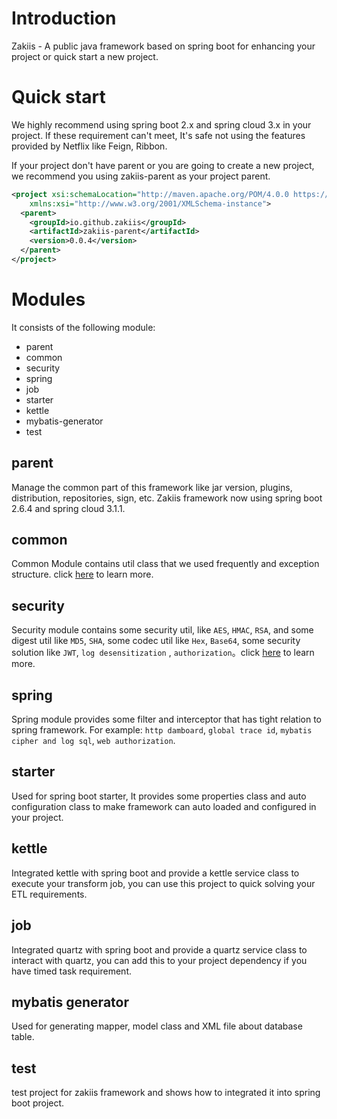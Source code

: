 # Introduction

Zakiis - A public java framework  based on spring boot for enhancing your project or quick start a new project. 

# Quick start

We highly recommend using spring boot 2.x and spring cloud 3.x in your project. If these requirement can't meet, It's safe not using the features provided by Netflix  like Feign, Ribbon.

If your project don't have parent or you are going to create a new project, we recommend you using zakiis-parent as your project parent.

```xml
<project xsi:schemaLocation="http://maven.apache.org/POM/4.0.0 https://maven.apache.org/xsd/maven-4.0.0.xsd" xmlns="http://maven.apache.org/POM/4.0.0"
    xmlns:xsi="http://www.w3.org/2001/XMLSchema-instance">
  <parent>
    <groupId>io.github.zakiis</groupId>
    <artifactId>zakiis-parent</artifactId>
    <version>0.0.4</version>
  </parent>
</project>
```

# Modules

It  consists of the following module:

- parent 
- common
- security
- spring
- job
- starter
- kettle
- mybatis-generator
- test

## parent

Manage the common part of this framework like jar version, plugins, distribution, repositories, sign, etc. Zakiis framework now using spring boot 2.6.4 and spring cloud 3.1.1. 

## common

Common Module contains util class that we used frequently and exception structure. click [here](https://github.com/zakiis/common/blob/main/README.md) to learn more.

## security

Security module contains some security util, like `AES`, `HMAC`, `RSA`, and some digest util like `MD5`, `SHA`, some codec util like `Hex`, `Base64`, some security solution like `JWT`, `log desensitization` , `authorization`。click [here]( https://github.com/zakiis/security/blob/main/README.md) to learn more.

## spring

Spring module provides some filter and interceptor that has tight relation to spring framework. For example: `http damboard`, `global trace id`, `mybatis cipher and log sql`, `web authorization`.

## starter

Used for spring boot starter, It provides some properties class and auto configuration class to make framework can auto loaded and configured in your project.

## kettle

Integrated kettle with spring boot and provide a kettle service class to execute your transform job, you can use this project to quick solving your ETL requirements.

## job

Integrated quartz with spring boot and provide a quartz service class to interact with quartz, you can add this to your project dependency if you have timed task requirement.

## mybatis generator

Used for generating mapper, model class and XML file about database table.

## test

test project for zakiis framework and shows how to integrated it into spring boot project.
